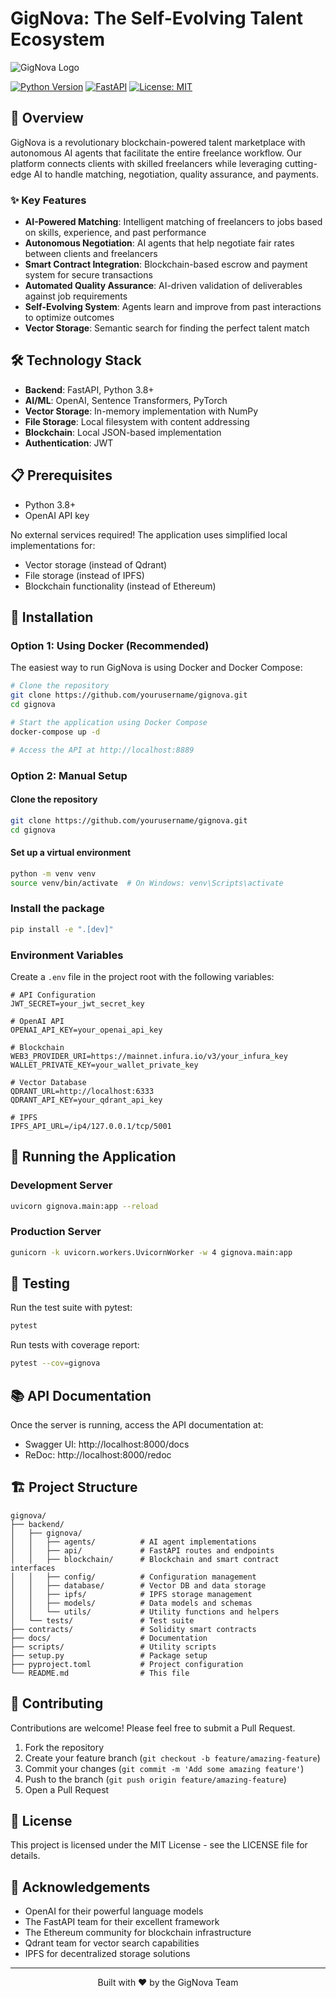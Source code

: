 # GigNova: The Self-Evolving Talent Ecosystem

![GigNova Logo](https://via.placeholder.com/200x80?text=GigNova)

[![Python Version](https://img.shields.io/badge/python-3.8%2B-blue)](https://www.python.org/downloads/)
[![FastAPI](https://img.shields.io/badge/FastAPI-0.104.1-green)](https://fastapi.tiangolo.com/)
[![License: MIT](https://img.shields.io/badge/License-MIT-yellow.svg)](https://opensource.org/licenses/MIT)

## 🚀 Overview

GigNova is a revolutionary blockchain-powered talent marketplace with autonomous AI agents that facilitate the entire freelance workflow. Our platform connects clients with skilled freelancers while leveraging cutting-edge AI to handle matching, negotiation, quality assurance, and payments.

### ✨ Key Features

- **AI-Powered Matching**: Intelligent matching of freelancers to jobs based on skills, experience, and past performance
- **Autonomous Negotiation**: AI agents that help negotiate fair rates between clients and freelancers
- **Smart Contract Integration**: Blockchain-based escrow and payment system for secure transactions
- **Automated Quality Assurance**: AI-driven validation of deliverables against job requirements
- **Self-Evolving System**: Agents learn and improve from past interactions to optimize outcomes
- **Vector Storage**: Semantic search for finding the perfect talent match

## 🛠️ Technology Stack

- **Backend**: FastAPI, Python 3.8+
- **AI/ML**: OpenAI, Sentence Transformers, PyTorch
- **Vector Storage**: In-memory implementation with NumPy
- **File Storage**: Local filesystem with content addressing
- **Blockchain**: Local JSON-based implementation
- **Authentication**: JWT

## 📋 Prerequisites

- Python 3.8+
- OpenAI API key

No external services required! The application uses simplified local implementations for:
- Vector storage (instead of Qdrant)
- File storage (instead of IPFS)
- Blockchain functionality (instead of Ethereum)

## 🔧 Installation

### Option 1: Using Docker (Recommended)

The easiest way to run GigNova is using Docker and Docker Compose:

```bash
# Clone the repository
git clone https://github.com/yourusername/gignova.git
cd gignova

# Start the application using Docker Compose
docker-compose up -d

# Access the API at http://localhost:8889
```

### Option 2: Manual Setup

#### Clone the repository

```bash
git clone https://github.com/yourusername/gignova.git
cd gignova
```

#### Set up a virtual environment

```bash
python -m venv venv
source venv/bin/activate  # On Windows: venv\Scripts\activate
```

### Install the package

```bash
pip install -e ".[dev]"
```

### Environment Variables

Create a `.env` file in the project root with the following variables:

```
# API Configuration
JWT_SECRET=your_jwt_secret_key

# OpenAI API
OPENAI_API_KEY=your_openai_api_key

# Blockchain
WEB3_PROVIDER_URI=https://mainnet.infura.io/v3/your_infura_key
WALLET_PRIVATE_KEY=your_wallet_private_key

# Vector Database
QDRANT_URL=http://localhost:6333
QDRANT_API_KEY=your_qdrant_api_key

# IPFS
IPFS_API_URL=/ip4/127.0.0.1/tcp/5001
```

## 🚀 Running the Application

### Development Server

```bash
uvicorn gignova.main:app --reload
```

### Production Server

```bash
gunicorn -k uvicorn.workers.UvicornWorker -w 4 gignova.main:app
```

## 🧪 Testing

Run the test suite with pytest:

```bash
pytest
```

Run tests with coverage report:

```bash
pytest --cov=gignova
```

## 📚 API Documentation

Once the server is running, access the API documentation at:

- Swagger UI: http://localhost:8000/docs
- ReDoc: http://localhost:8000/redoc

## 🏗️ Project Structure

```
gignova/
├── backend/
│   ├── gignova/
│   │   ├── agents/          # AI agent implementations
│   │   ├── api/             # FastAPI routes and endpoints
│   │   ├── blockchain/      # Blockchain and smart contract interfaces
│   │   ├── config/          # Configuration management
│   │   ├── database/        # Vector DB and data storage
│   │   ├── ipfs/            # IPFS storage management
│   │   ├── models/          # Data models and schemas
│   │   └── utils/           # Utility functions and helpers
│   └── tests/               # Test suite
├── contracts/               # Solidity smart contracts
├── docs/                    # Documentation
├── scripts/                 # Utility scripts
├── setup.py                 # Package setup
├── pyproject.toml           # Project configuration
└── README.md                # This file
```

## 🤝 Contributing

Contributions are welcome! Please feel free to submit a Pull Request.

1. Fork the repository
2. Create your feature branch (`git checkout -b feature/amazing-feature`)
3. Commit your changes (`git commit -m 'Add some amazing feature'`)
4. Push to the branch (`git push origin feature/amazing-feature`)
5. Open a Pull Request

## 📄 License

This project is licensed under the MIT License - see the LICENSE file for details.

## 🙏 Acknowledgements

- OpenAI for their powerful language models
- The FastAPI team for their excellent framework
- The Ethereum community for blockchain infrastructure
- Qdrant team for vector search capabilities
- IPFS for decentralized storage solutions

---

<p align="center">
  Built with ❤️ by the GigNova Team
</p>
